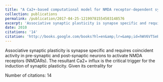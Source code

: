 ```yaml
---
title: "A Ca2+-based computational model for NMDA receptor-dependent synaptic plasticity at individual post-synaptic spines in the hippocampus"
collection: publications
permalink: /publication/2017-04-25-12199781554503148576
excerpt: 'Associative synaptic plasticity is synapse specific and requires coincident activity in pre-synaptic and post-synaptic neurons to activate NMDA receptors (NMDARs). The resultant Ca2+ influx is the critical trigger for the induction of synaptic plasticity. Given its centrality for '
date: 2010
citations: '14'
citation: 'http://books.google.com/books?hl=en&amp;lr=&amp;id=hWV6VTSeBzsC&amp;oi=fnd&amp;pg=PA345&amp;dq=Owen+Rackham&amp;ots=2BPHGPLntx&amp;sig=0LDI46PY1uUy7md6699Sc1iRluQ'
---
```

Associative synaptic plasticity is synapse specific and requires coincident activity in pre-synaptic and post-synaptic neurons to activate NMDA receptors (NMDARs). The resultant Ca2+ influx is the critical trigger for the induction of synaptic plasticity. Given its centrality for 

Number of citations: 14